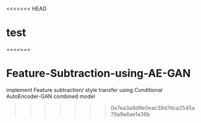 <<<<<<< HEAD
 # test
=======
# Feature-Subtraction-using-AE-GAN
implement Feature subtraction/ style transfer using Conditional AutoEncoder-GAN combined model
>>>>>>> 0e7ea3a8d9e0eac38d7dca2545a79a9a6ae1a36b
